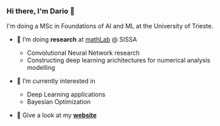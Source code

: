 ### Hi there, I'm Dario 👋

I'm doing a MSc in Foundations of AI and ML at the University of Trieste.  

- 🔭 I’m doing **research** at [mathLab](https://mathlab.sissa.it/) @ SISSA
  - Convolutional Neural Network research 
  - Constructing deep learning arichitectures for numerical analysis modelling 

- 🌱 I’m currently interested in 
  - Deep Learning applications
  - Bayesian Optimization
  
- 👀 Give a look at my [**website**](https://dariocoscia.wixsite.com/datascience)

<!--
**dario-coscia/dario-coscia** is a ✨ _special_ ✨ repository because its `README.md` (this file) appears on your GitHub profile.

Here are some ideas to get you started:

- 🔭 I’m currently working on ...
- 🌱 I’m currently learning ...
- 👯 I’m looking to collaborate on ...
- 🤔 I’m looking for help with ...
- 💬 Ask me about ...
- 📫 How to reach me: ...
- 😄 Pronouns: ...
- ⚡ Fun fact: ...
-->
